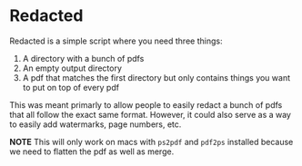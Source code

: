 # Redacted

Redacted is a simple script where you need three things:

1. A directory with a bunch of pdfs
2. An empty output directory
3. A pdf that matches the first directory but only contains things you want to put on top of every pdf

This was meant primarly to allow people to easily redact a bunch of pdfs that all follow the exact same format. However, it could also serve as a way to easily add watermarks, page numbers, etc. 

**NOTE** This will only work on macs with `ps2pdf` and `pdf2ps` installed because we need to flatten the pdf as well as merge.